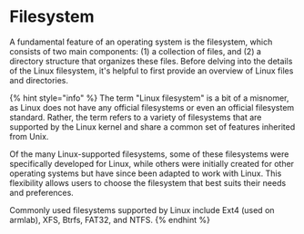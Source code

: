 # Filesystem

A fundamental feature of an operating system is the filesystem, which consists of two main components: (1) a collection of files, and (2) a directory structure that organizes these files. Before delving into the details of the Linux filesystem, it's helpful to first provide an overview of Linux files and directories.

{% hint style="info" %}
The term "Linux filesystem" is a bit of a misnomer, as Linux does not have any official filesystems or even an official filesystem standard. Rather, the term refers to a variety of filesystems that are supported by the Linux kernel and share a common set of features inherited from Unix.

Of the many Linux-supported filesystems, some of these filesystems were specifically developed for Linux, while others were initially created for other operating systems but have since been adapted to work with Linux. This flexibility allows users to choose the filesystem that best suits their needs and preferences.

Commonly used filesystems supported by Linux include Ext4 (used on armlab), XFS, Btrfs, FAT32, and NTFS.
{% endhint %}
